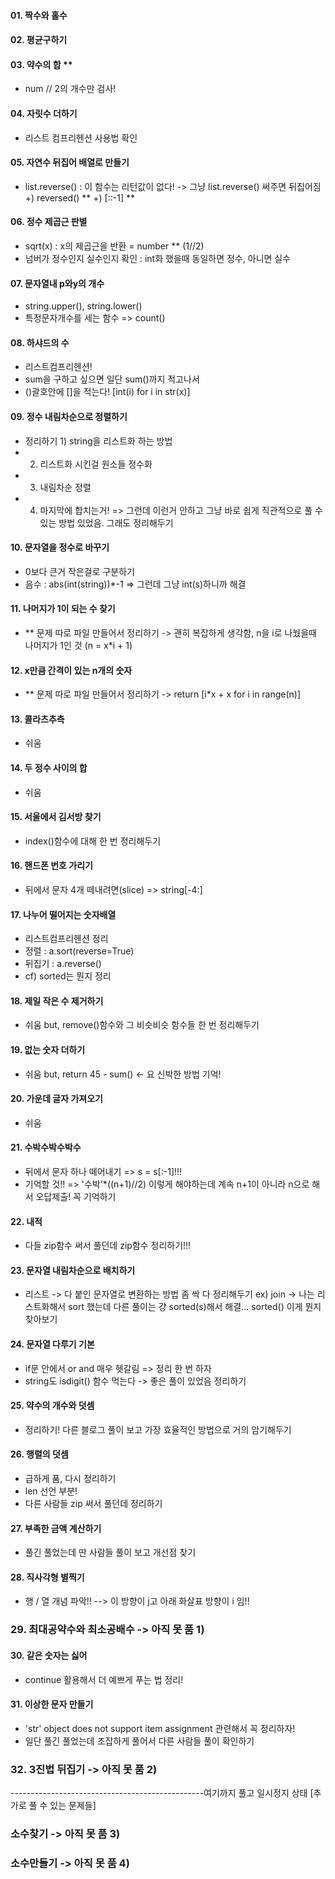 #### 01. 짝수와 홀수
#### 02. 평균구하기
#### 03. 약수의 합 ** 
- num // 2의 개수만 검사!
#### 04. 자릿수 더하기
- 리스트 컴프리헨션 사용법 확인
#### 05. 자연수 뒤집어 배열로 만들기
- list.reverse() : 이 함수는 리턴값이 없다!
  -> 그냥 list.reverse() 써주면 뒤집어짐
+) reversed() **
+) [::-1] **
#### 06. 정수 제곱근 판별
- sqrt(x) : x의 제곱근을 반환 = number ** (1//2)
- 넘버가 정수인지 실수인지 확인 : int화 했을때 동일하면 정수, 아니면 실수
#### 07. 문자열내 p와y의 개수
- string.upper(), string.lower()
- 특정문자개수를 세는 함수 => count()
#### 08. 하샤드의 수
- 리스트컴프리헨션!
- sum을 구하고 싶으면 일단 sum()까지 적고나서
- ()괄호안에 []을 적는다! [int(i) for i in str(x)]
#### 09. 정수 내림차순으로 정렬하기
- 정리하기 1) string을 리스트화 하는 방법
- 2) 리스트화 시킨걸 원소들 정수화
- 3) 내림차순 정렬
- 4) 마지막에 합치는거!
=> 그런데 이런거 안하고 그냥 바로 쉽게 직관적으로 풀 수 있는 방법 있었음. 그래도 정리해두기
#### 10. 문자열을 정수로 바꾸기
- 0보다 큰거 작은걸로 구분하기
- 음수 : abs(int(string))*-1
=> 그런데 그냥 int(s)하니까 해결
#### 11. 나머지가 1이 되는 수 찾기
- ** 문제 따로 파일 만들어서 정리하기
-> 괜히 복잡하게 생각함, n을 i로 나눴을때 나머지가 1인 것 (n = x*i + 1)
#### 12. x만큼 간격이 있는 n개의 숫자
- ** 문제 따로 파일 만들어서 정리하기
-> return [i*x + x for i in range(n)]
#### 13. 콜라츠추측
- 쉬움
#### 14. 두 정수 사이의 합
- 쉬움
#### 15. 서울에서 김서방 찾기
- index()함수에 대해 한 번 정리해두기
#### 16. 핸드폰 번호 가리기
- 뒤에서 문자 4개 떼내려면(slice) => string[-4:]
#### 17. 나누어 떨어지는 숫자배열
- 리스트컴프리헨션 정리
- 정렬 : a.sort(reverse=True)
- 뒤집기 : a.reverse()
- cf) sorted는 뭔지 정리
#### 18. 제일 작은 수 제거하기
- 쉬움 but, remove()함수와 그 비슷비슷 함수들 한 번 정리해두기
#### 19. 없는 숫자 더하기
- 쉬움 but, return 45 - sum() <- 요 신박한 방법 기억!
#### 20. 가운데 글자 가져오기
- 쉬움
#### 21. 수박수박수박수
- 뒤에서 문자 하나 떼어내기 => s = s[:-1]!!!
- 기억할 것!! => '수박'*((n+1)//2) 이렇게 해야하는데 계속 n+1이 아니라 n으로 해서 오답제출! 꼭 기억하기
#### 22. 내적
- 다들 zip함수 써서 풀던데 zip함수 정리하기!!!
#### 23. 문자열 내림차순으로 배치하기
- 리스트 -> 다 붙인 문자열로 변환하는 방법 좀 싹 다 정리해두기 ex) join
-> 나는 리스트화해서 sort 했는데 다른 풀이는 걍 sorted(s)해서 해결... sorted() 이게 뭔지 찾아보기
#### 24. 문자열 다루기 기본
- if문 안에서 or and 매우 헷갈림 => 정리 한 번 하자
- string도 isdigit() 함수 먹는다
-> 좋은 풀이 있었음 정리하기
#### 25. 약수의 개수와 덧셈
- 정리하기! 다른 블로그 풀이 보고 가장 효율적인 방법으로 거의 암기해두기
#### 26. 행렬의 덧셈
- 급하게 품, 다시 정리하기
- len 선언 부분! 
- 다른 사람들 zip 써서 풀던데 정리하기
#### 27. 부족한 금액 계산하기
- 풀긴 풀었는데 딴 사람들 풀이 보고 개선점 찾기
#### 28. 직사각형 별찍기
- 행 / 열 개념 파악!! --> 이 방향이 j고 아래 화살표 방향이 i 임!!
### 29. 최대공약수와 최소공배수 -> 아직 못 품 1)
#### 30. 같은 숫자는 싫어
- continue 활용해서 더 예쁘게 푸는 법 정리!
#### 31. 이상한 문자 만들기
- 'str' object does not support item assignment 관련해서 꼭 정리하자!
- 일단 풀긴 풀었는데 조잡하게 풀어서 다른 사람들 풀이 확인하기
### 32. 3진법 뒤집기 -> 아직 못 품 2)
------------------------------------------------여기까지 풀고 일시정지 상태
[추가로 풀 수 있는 문제들]
### 소수찾기 -> 아직 못 품 3)
### 소수만들기 -> 아직 못 품 4)
